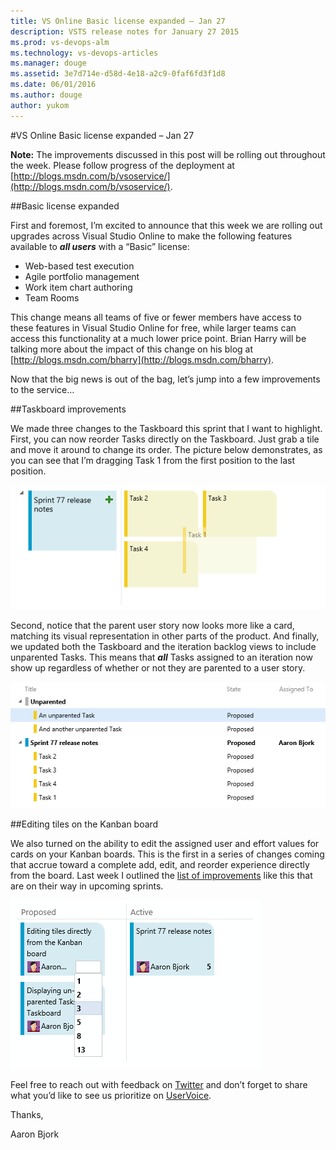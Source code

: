 ```yaml
---
title: VS Online Basic license expanded – Jan 27
description: VSTS release notes for January 27 2015
ms.prod: vs-devops-alm
ms.technology: vs-devops-articles
ms.manager: douge
ms.assetid: 3e7d714e-d58d-4e18-a2c9-0faf6fd3f1d8
ms.date: 06/01/2016
ms.author: douge
author: yukom
---
```


#VS Online Basic license expanded – Jan 27

**Note:** The improvements discussed in this post will be rolling out throughout the week. Please follow progress of the deployment at [http://blogs.msdn.com/b/vsoservice/](http://blogs.msdn.com/b/vsoservice/).

##Basic license expanded

First and foremost, I’m excited to announce that this week we are rolling out upgrades across Visual Studio Online to make the following features available to ***all users*** with a “Basic” license:

- Web-based test execution
- Agile portfolio management
- Work item chart authoring
- Team Rooms

This change means all teams of five or fewer members have access to these features in Visual Studio Online for free, while larger teams can access this functionality at a much lower price point. Brian Harry will be talking more about the impact of this change on his blog at [http://blogs.msdn.com/bharry](http://blogs.msdn.com/bharry).

Now that the big news is out of the bag, let’s jump into a few improvements to the service…

##Taskboard improvements

We made three changes to the Taskboard this sprint that I want to highlight. First, you can now reorder Tasks directly on the Taskboard. Just grab a tile and move it around to change its order. The picture below demonstrates, as you can see that I’m dragging Task 1 from the first position to the last position.

![Dragging a task](_img/1_27_01.png)

Second, notice that the parent user story now looks more like a card, matching its visual representation in other parts of the product. And finally, we updated both the Taskboard and the iteration backlog views to include unparented Tasks. This means that ***all*** Tasks assigned to an iteration now show up regardless of whether or not they are parented to a user story.

![Unparented tasks](_img/1_27_02.png)

##Editing tiles on the Kanban board

We also turned on the ability to edit the assigned user and effort values for cards on your Kanban boards. This is the first in a series of changes coming that accrue toward a complete add, edit, and reorder experience directly from the board. Last week I outlined the [list of improvements](http://blogs.msdn.com/b/visualstudioalm/archive/2015/01/21/agile-project-management-futures.aspx) like this that are on their way in upcoming sprints.

![Editing Kanban tiles](_img/1_27_03.png)

Feel free to reach out with feedback on [Twitter](https://twitter.com/VisualStudio) and don’t forget to share what you’d like to see us prioritize on [UserVoice](https://visualstudio.uservoice.com/forums/330519-vso).

Thanks,

Aaron Bjork